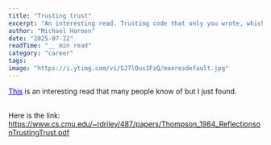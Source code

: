 ```yaml
---
title: "Trusting trust"
excerpt: "An interesting read. Trusting code that only you wrote, which is practically none."
author: "Michael Haroon"
date: "2025-07-22"
readTime: "__ min read"
category: "career"
tags:
image: "https://i.ytimg.com/vi/SJ7lOus1FzQ/maxresdefault.jpg"
---
```


<a href="https://www.cs.cmu.edu/~rdriley/487/papers/Thompson_1984_ReflectionsonTrustingTrust.pdf
" style="color:blue">This</a> is an interesting read that many people know of but I just found. <br></br>

Here is the link: <a href="https://www.cs.cmu.edu/~rdriley/487/papers/Thompson_1984_ReflectionsonTrustingTrust.pdf
" style="color:blue">https://www.cs.cmu.edu/~rdriley/487/papers/Thompson_1984_ReflectionsonTrustingTrust.pdf</a>